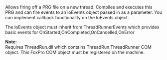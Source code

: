 ﻿Allows firing off a PRG file on a new thread. Compiles and executes this PRG and can fire events to an loEvents object passed in as a parameter. You can implement callback functionality on the loEvents object.The loEvents object must inherit from ThreadRunnerEvents which provides basic events for OnStarted,OnCompleted,OnCancelled,OnError**Note:**  Requires ThreadRun.dll which contains ThreadRun.ThreadRunner COM object. This FoxPro COM object must be registered on the machine.